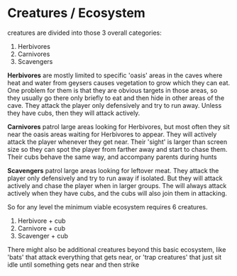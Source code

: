 # Creatures / Ecosystem

creatures are divided into those 3 overall categories:
1) Herbivores
2) Carnivores
3) Scavengers

**Herbivores** are mostly limited to specific 'oasis' areas in the caves where heat and water from geysers causes vegetation to grow which they can eat.
One problem for them is that they are obvious targets in those areas, so they usually go there only briefly to eat and then hide in other areas of the cave.
They attack the player only defensively and try to run away.
Unless they have cubs, then they will attack actively.

**Carnivores** patrol large areas looking for Herbivores, but most often they sit near the oasis areas waiting for Herbivores to appear.
They will actively attack the player whenever they get near. Their 'sight' is larger than screen size so they can spot the player from farther away and start to chase them.
Their cubs behave the same way, and accompany parents during hunts

**Scavengers** patrol large areas looking for leftover meat. They attack the player only defensively and try to run away if isolated. But they will attack actively and chase the player when in larger groups.
The will always attack actively when they have cubs, and the cubs will also join them in attacking.

So for any level the minimum viable ecosystem requires 6 creatures.
1) Herbivore + cub
2) Carnivore + cub
3) Scavenger + cub

There might also be additional creatures beyond this basic ecosystem, like 'bats' that attack everything that gets near, or 'trap creatures' that just sit idle until something gets near and then strike